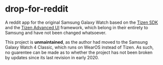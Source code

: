 # drop-for-reddit
A reddit app for the original Samsung Galaxy Watch based on the [Tizen SDK](https://docs.tizen.org/application/web/index) and the [Tizen Advanced UI](https://docs.tizen.org/application/web/guides/tau/tau/) framework, which belong in their entirety to Samsung and have not been changed whatsoever.

This project is **unmaintained**, as the author had moved to the Samsung Galaxy Watch 4 Classic, which runs on WearOS instead of Tizen. As such, no guarentee can be made as to whether the project has not been broken by updates since its last revision in early 2020.
